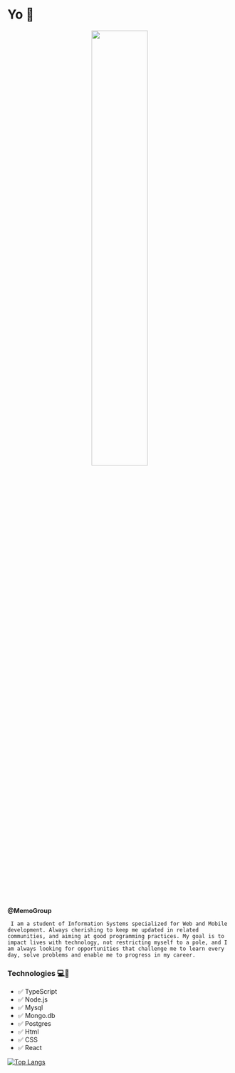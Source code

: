 # Yo 🚀

<p align="center"><img width=50% src="https://media.giphy.com/media/IThjAlJnD9WNO/giphy.gif"></p>

**@MemoGroup**


`` 
I am a student of Information Systems specialized for Web and Mobile development. Always cherishing to keep me updated in related communities, and aiming at good programming practices. My goal is to impact lives with technology, not restricting myself to a pole, and I am always looking for opportunities that challenge me to learn every day, solve problems and enable me to progress in my career.
`` 
  
  ### Technologies 💻🔌
- ✅ TypeScript
- ✅ Node.js
- ✅ Mysql
- ✅ Mongo.db
- ✅ Postgres
- ✅ Html
- ✅ CSS
- ✅ React


[![Top Langs](https://github-readme-stats.vercel.app/api/top-langs/?username=devAndre-Isaac&layout=compact&theme=nightowl)](https://github.com/devAndre-Isaac/github-readme-stats)


